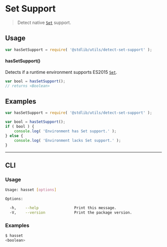 # Set Support

> Detect native [`Set`][set] support.


<!-- <usage> -->

## Usage

``` javascript
var hasSetSupport = require( '@stdlib/utils/detect-set-support' );
```

#### hasSetSupport()

Detects if a runtime environment supports ES2015 [`Set`][set].

``` javascript
var bool = hasSetSupport();
// returns <Boolean>
```

<!-- </usage> -->


<!-- <examples> -->

## Examples

``` javascript
var hasSetSupport = require( '@stdlib/utils/detect-set-support' );

var bool = hasSetSupport();
if ( bool ) {
    console.log( 'Environment has Set support.' );
} else {
    console.log( 'Environment lacks Set support.' );
}
```

<!-- </examples> -->


---

<!-- <cli> -->

## CLI

<!-- <usage> -->

### Usage

``` bash
Usage: hasset [options]

Options:

  -h,    --help                Print this message.
  -V,    --version             Print the package version.
```

<!-- </usage> -->

<!-- <examples> -->

### Examples

``` bash
$ hasset
<boolean>
```

<!-- </examples> -->

<!-- </cli> -->


<!-- <links> -->

[set]: https://developer.mozilla.org/en-US/docs/Web/JavaScript/Reference/Global_Objects/Set

<!-- </links> -->
